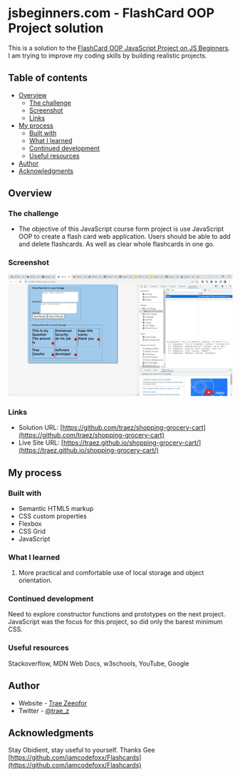 # jsbeginners.com - FlashCard OOP Project solution

This is a solution to the [FlashCard OOP JavaScript Project on JS Beginners](https://jsbeginners.com/flashcard-javascript-oop-project/). I am trying to improve my coding skills by building realistic projects. 

## Table of contents

- [Overview](#overview)
  - [The challenge](#the-challenge)
  - [Screenshot](#screenshot)
  - [Links](#links)
- [My process](#my-process)
  - [Built with](#built-with)
  - [What I learned](#what-i-learned)
  - [Continued development](#continued-development)
  - [Useful resources](#useful-resources)
- [Author](#author)
- [Acknowledgments](#acknowledgments)

## Overview

### The challenge

- The objective of this JavaScript course form project is use JavaScript OOP to create a flash card web application. Users should be able to add and delete flashcards. As well as clear whole flashcards in one go.  

### Screenshot

![](screenshot-desktop.png)

### Links

- Solution URL: [https://github.com/traez/shopping-grocery-cart](https://github.com/traez/shopping-grocery-cart)
- Live Site URL: [https://traez.github.io/shopping-grocery-cart/](https://traez.github.io/shopping-grocery-cart/)

## My process

### Built with

- Semantic HTML5 markup
- CSS custom properties
- Flexbox
- CSS Grid
- JavaScript

### What I learned

1) More practical and comfortable use of local storage and object orientation.  

### Continued development

Need to explore constructor functions and prototypes on the next project. JavaScript was the focus for this project, so did only the barest minimum CSS.   

### Useful resources

Stackoverflow, MDN Web Docs, w3schools, YouTube, Google 

## Author

- Website - [Trae Zeeofor](https://github.com/traez)  
- Twitter - [@trae_z](https://twitter.com/trae_z) 

## Acknowledgments

Stay Obidient, stay useful to yourself. Thanks Gee [https://github.com/iamcodefoxx/Flashcards](https://github.com/iamcodefoxx/Flashcards)   
